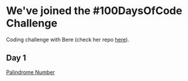 # We've joined the #100DaysOfCode Challenge

Coding challenge with Bere (check her repo [here](https://github.com/higabere/100-Days-of-code-challenge)).

## Day 1

[Palindrome Number](https://leetcode.com/problems/palindrome-number/)
